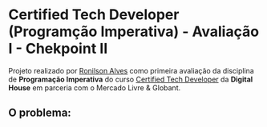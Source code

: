 # Certified Tech Developer (Programção Imperativa) - Avaliação I - Chekpoint II

Projeto realizado por [Ronilson Alves](https://linkedin.com/in/ronilsonalves) como primeira avaliação da disciplina de <strong>Programação Imperativa</strong> do curso [Certified Tech Developer](https://www.digitalhouse.com/br/bolsas/certifiedtechdeveloper#:~:text=%E2%80%9CCertified%20Tech%20Developer%E2%80%9D%20%C3%A9%20uma%20carreira%20pensada%20e,mundo.%20Forma%C3%A7%C3%A3o%20certificada%20pelas%20empresas%20l%C3%ADderes%20da%20regi%C3%A3o.) da <strong>Digital House</strong> em parceria com o Mercado Livre & Globant.

## O problema:
